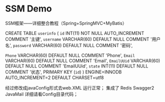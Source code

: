 # SSM Demo

 SSM框架——详细整合教程（Spring+SpringMVC+MyBatis）

 
 CREATE TABLE `userinfo` (
  `id` INT(11) NOT NULL AUTO_INCREMENT COMMENT '主键',
  `username` VARCHAR(60) DEFAULT NULL COMMENT '用户名',
    `password` VARCHAR(60) DEFAULT NULL COMMENT '密码',

   `Phone` VARCHAR(60) DEFAULT NULL COMMENT 'Phone',
    `Email` VARCHAR(60) DEFAULT NULL COMMENT 'Email',
  `EmailUUid` VARCHAR(60) DEFAULT NULL COMMENT 'EmailUUid',
  `state` INT(11) DEFAULT NULL COMMENT '状态',
  PRIMARY KEY (`id`)
) ENGINE=INNODB AUTO_INCREMENT=2 DEFAULT CHARSET=utf8


经过修改成javaConfig形式去web.XML 运行正常；
集成了 Redis Swagger2 JavaMail 
详细请看Config目录代码；
